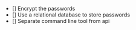 - [] Encrypt the passwords
- [] Use a relational database to store passwords
- [] Separate command line tool from api